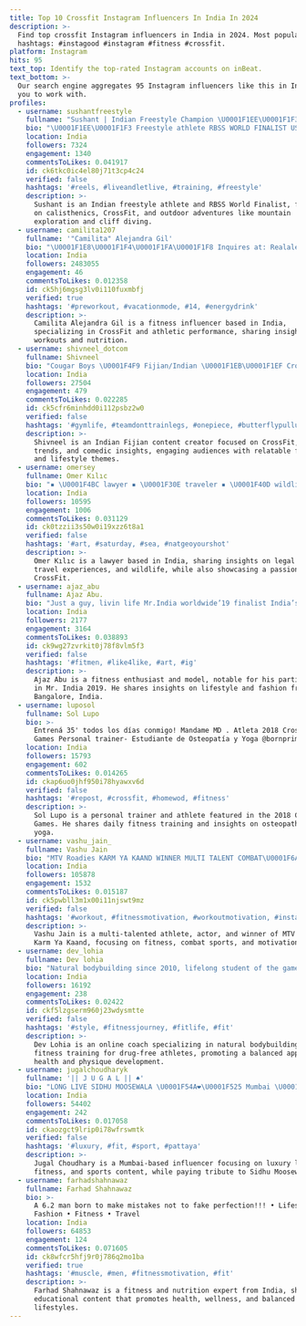 ```yaml
---
title: Top 10 Crossfit Instagram Influencers In India In 2024
description: >-
  Find top crossfit Instagram influencers in India in 2024. Most popular
  hashtags: #instagood #instagram #fitness #crossfit.
platform: Instagram
hits: 95
text_top: Identify the top-rated Instagram accounts on inBeat.
text_bottom: >-
  Our search engine aggregates 95 Instagram influencers like this in India for
  you to work with.
profiles:
  - username: sushantfreestyle
    fullname: "Sushant | Indian Freestyle Champion \U0001F1EE\U0001F1F3\U0001F3C6"
    bio: "\U0001F1EE\U0001F1F3 Freestyle athlete RBSS WORLD FINALIST USA \U0001F1FA\U0001F1F8 2019 CALISTHENICS \U0001F4AA CrossFit \U0001F3CB️‍♀️ Exploring mountains ⛰️ Cliff diving \U0001F3CA‍♂️ I aspire to inspire \U0001F9D8‍♂️"
    location: India
    followers: 7324
    engagement: 1340
    commentsToLikes: 0.041917
    id: ck6tkc0ic4el80j71t3cp4c24
    verified: false
    hashtags: '#reels, #liveandletlive, #training, #freestyle'
    description: >-
      Sushant is an Indian freestyle athlete and RBSS World Finalist, focusing
      on calisthenics, CrossFit, and outdoor adventures like mountain
      exploration and cliff diving.
  - username: camilita1207
    fullname: '"Camilita" Alejandra Gil'
    bio: "\U0001F1E8\U0001F1F4\U0001F1FA\U0001F1F8 Inquires at: Realalejandragil@gmail.com CrossFit @camilita.prive \U0001F525 . My private web ⬇️\U0001F525\U0001F525⬇️"
    location: India
    followers: 2483055
    engagement: 46
    commentsToLikes: 0.012358
    id: ck5hj6mgsg3lv0i110fuxmbfj
    verified: true
    hashtags: '#preworkout, #vacationmode, #14, #energydrink'
    description: >-
      Camilita Alejandra Gil is a fitness influencer based in India,
      specializing in CrossFit and athletic performance, sharing insights on
      workouts and nutrition.
  - username: shivneel_dotcom
    fullname: Shivneel
    bio: "Cougar Boys \U0001F4F9 Fijian/Indian \U0001F1EB\U0001F1EF Crossfit \U0001F3CB\U0001F3FD‍♂️ Foodie \U0001F354\U0001F35F\U0001F964 Comedian \U0001F914\U0001F914\U0001F914"
    location: India
    followers: 27504
    engagement: 479
    commentsToLikes: 0.022285
    id: ck5cfr6minhdd0i112psbz2w0
    verified: false
    hashtags: '#gymlife, #teamdonttrainlegs, #onepiece, #butterflypullups'
    description: >-
      Shivneel is an Indian Fijian content creator focused on CrossFit, food
      trends, and comedic insights, engaging audiences with relatable fitness
      and lifestyle themes.
  - username: omersey
    fullname: Omer Kılıc
    bio: "▪️ \U0001F4BC lawyer ▪️ \U0001F30E traveler ▪️ \U0001F40D wildlife lover ▪️ \U0001F3CB\U0001F3FD‍♂️ crossfitter"
    location: India
    followers: 10595
    engagement: 1006
    commentsToLikes: 0.031129
    id: ck0tzzii3s50w0i19xzz6t8a1
    verified: false
    hashtags: '#art, #saturday, #sea, #natgeoyourshot'
    description: >-
      Omer Kılıc is a lawyer based in India, sharing insights on legal topics,
      travel experiences, and wildlife, while also showcasing a passion for
      CrossFit.
  - username: ajaz_abu
    fullname: Ajaz Abu.
    bio: "Just a guy, livin life Mr.India worldwide’19 finalist India’s Stylish Icon- Face of the city’19 Decathlon- Mr.CrossFit’19 Stuck in Bangalore traffic\U0001F4CD"
    location: India
    followers: 2177
    engagement: 3164
    commentsToLikes: 0.038893
    id: ck9wg27zvrkit0j78f8vlm5f3
    verified: false
    hashtags: '#fitmen, #like4like, #art, #ig'
    description: >-
      Ajaz Abu is a fitness enthusiast and model, notable for his participation
      in Mr. India 2019. He shares insights on lifestyle and fashion from
      Bangalore, India.
  - username: luposol
    fullname: Sol Lupo
    bio: >-
      Entrená 35' todos los días conmigo! Mandame MD . Atleta 2018 Crossfit
      Games Personal trainer- Estudiante de Osteopatía y Yoga @bornprimitive
    location: India
    followers: 15793
    engagement: 602
    commentsToLikes: 0.014265
    id: ckap6uo0jhf950i78hyawxv6d
    verified: false
    hashtags: '#repost, #crossfit, #homewod, #fitness'
    description: >-
      Sol Lupo is a personal trainer and athlete featured in the 2018 CrossFit
      Games. He shares daily fitness training and insights on osteopathy and
      yoga.
  - username: vashu_jain_
    fullname: Vashu Jain
    bio: "MTV Roadies KARM YA KAAND WINNER MULTI TALENT COMBAT\U0001F6A9 ATHLETE|Fighter|CrazyMinded⚠️ Actor\U0001F3AC NOT JUST A COMMON GUY \U0001F31F"
    location: India
    followers: 105878
    engagement: 1532
    commentsToLikes: 0.015187
    id: ck5pwbll3m1x00i11njswt9mz
    verified: false
    hashtags: '#workout, #fitnessmotivation, #workoutmotivation, #instagood'
    description: >-
      Vashu Jain is a multi-talented athlete, actor, and winner of MTV Roadies
      Karm Ya Kaand, focusing on fitness, combat sports, and motivation content.
  - username: dev_lohia
    fullname: Dev lohia
    bio: "Natural bodybuilding since 2010, lifelong student of the game. Delhi\U0001F1EE\U0001F1F3 Online coach- natural athletes For online coaching-Dm/Email Drug free."
    location: India
    followers: 16192
    engagement: 238
    commentsToLikes: 0.02422
    id: ckf5lzgserm960j23wdysmtte
    verified: false
    hashtags: '#style, #fitnessjourney, #fitlife, #fit'
    description: >-
      Dev Lohia is an online coach specializing in natural bodybuilding and
      fitness training for drug-free athletes, promoting a balanced approach to
      health and physique development.
  - username: jugalchoudharyk
    fullname: '|| J U G A L || ♠️'
    bio: "LONG LIVE SIDHU MOOSEWALA \U0001F54A❤️‍\U0001F525 Mumbai \U0001F4CD Dm For Paid Promotions \U0001F4B5"
    location: India
    followers: 54402
    engagement: 242
    commentsToLikes: 0.017058
    id: ckaozgct9lrip0i78wfrswmtk
    verified: false
    hashtags: '#luxury, #fit, #sport, #pattaya'
    description: >-
      Jugal Choudhary is a Mumbai-based influencer focusing on luxury lifestyle,
      fitness, and sports content, while paying tribute to Sidhu Moosewala. 
  - username: farhadshahnawaz
    fullname: Farhad Shahnawaz
    bio: >-
      A 6.2 man born to make mistakes not to fake perfection!!! • Lifestyle •
      Fashion • Fitness • Travel
    location: India
    followers: 64853
    engagement: 124
    commentsToLikes: 0.071605
    id: ck8wfcr5hfj9r0j786q2mo1ba
    verified: true
    hashtags: '#muscle, #men, #fitnessmotivation, #fit'
    description: >-
      Farhad Shahnawaz is a fitness and nutrition expert from India, sharing
      educational content that promotes health, wellness, and balanced
      lifestyles.
---
```


